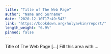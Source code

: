 ```yaml
---
title: "Title of The Web Page"
author: "Name and Surname"
date: "2020-12-10T17:49:54Z"
link: "https://bookdown.org/holyavkin/report/"
length_weight: "6.9%"
pinned: false
---
```


Title of The Web Page [...] Fill this area with ...
